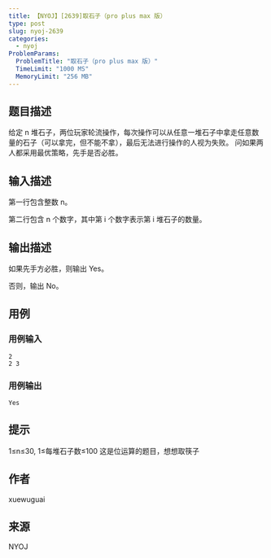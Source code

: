 ```yaml
---
title: 【NYOJ】[2639]取石子（pro plus max 版）
type: post
slug: nyoj-2639
categories:
  - nyoj
ProblemParams:
  ProblemTitle: "取石子（pro plus max 版）"
  TimeLimit: "1000 MS"
  MemoryLimit: "256 MB"
---
```


## 题目描述

给定 n 堆石子，两位玩家轮流操作，每次操作可以从任意一堆石子中拿走任意数量的石子（可以拿完，但不能不拿），最后无法进行操作的人视为失败。 问如果两人都采用最优策略，先手是否必胜。

## 输入描述

第一行包含整数 n。  
  
第二行包含 n 个数字，其中第 i 个数字表示第 i 堆石子的数量。

## 输出描述

如果先手方必胜，则输出 Yes。  
  
否则，输出 No。

## 用例

### 用例输入

```
2
2 3
```
  

### 用例输出

```
Yes
```

## 提示

1≤n≤30, 1≤每堆石子数≤100 这是位运算的题目，想想取筷子

## 作者

xuewuguai

## 来源

NYOJ
